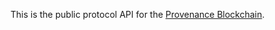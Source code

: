 This is the public protocol API for the [Provenance Blockchain](https://github.com/provenance-io/provenance).